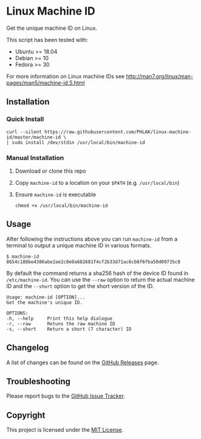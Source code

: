 Linux Machine ID
================

Get the unique machine ID on Linux.

This script has been tested with:

  - Ubuntu >= 18.04
  - Debian >= 10
  - Fedora >= 30

For more information on Linux machine IDs see
<http://man7.org/linux/man-pages/man5/machine-id.5.html>

Installation
------------

### Quick Install

    curl --silent https://raw.githubusercontent.com/PHLAK/linux-machine-id/master/machine-id \
    | sudo install /dev/stdin /usr/local/bin/machine-id

### Manual Installation

  1. Download or clone this repo
  2. Copy `machine-id` to a location on your `$PATH` (e.g. `/usr/local/bin`)
  3. Ensure `machine-id` is executable

      `chmod +x /usr/local/bin/machine-id`

Usage
-----

After following the instructions above you can run `machine-id` from a terminal
to output a unique machine ID in various formats.

    $ machine-id
    8654c188be4386abe2ae2c0e0a682681f4cf2b33d71ac6cb8f6fba50d09735c8

By default the command returns a sha256 hash of the device ID found in
`/etc/machine-id`. You can use the `--raw` option to return the actual machine
ID and the `--short` option to get the short version of the ID.

    Usage: machine-id [OPTION]...
    Get the machine's unique ID.

    OPTIONS:
    -h, --help     Print this help dialogue
    -r, --raw      Retuns the raw machine ID
    -s, --short    Return a short (7 character) ID

Changelog
---------

A list of changes can be found on the [GitHub Releases](https://github.com/PHLAK/linux-machine-id/releases) page.

Troubleshooting
---------------

Please report bugs to the [GitHub Issue Tracker](https://github.com/PHLAK/linux-machine-id/issues).

Copyright
---------

This project is licensed under the [MIT License](https://github.com/PHLAK/linux-machine-id/blob/master/LICENSE).
